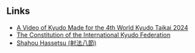 ## Links
- [A Video of Kyudo Made for the 4th World Kyudo Taikai 2024](https://ikyf.org/worldtaikai2024/2024_nagoya/gallery03.html)
- [The Constitution of the International Kyudo Federation](https://ikyf.org/pdf/constitution_201506.pdf)
- [Shahou Hassetsu (射法八節)](https://ikyf.org/shahouhassetsu.html)
